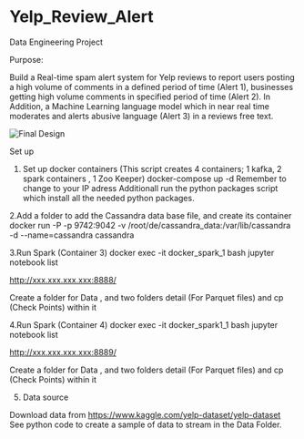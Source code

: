 # Yelp_Review_Alert
Data Engineering Project 

Purpose:

Build a Real-time spam alert system for Yelp reviews to report users posting a high volume of comments in a defined period of time (Alert 1), businesses getting high volume comments in specified period of time (Alert 2). In Addition, a Machine Learning language model which in near real time moderates and alerts abusive language (Alert 3) in a reviews free text. 



![Final Design](https://user-images.githubusercontent.com/8738489/127738869-4ffc72d4-44bf-4166-947a-7f513d989a99.png)




Set up 

1. Set up docker containers (This script creates 4 containers; 1 kafka, 2 spark containers , 1 Zoo Keeper)
docker-compose up -d
Remember to change to your IP adress
Additionall run the python packages script which install all the needed python packages. 

2.Add a folder to add the Cassandra data base file, and create its container 
docker run -P -p 9742:9042 -v /root/de/cassandra_data:/var/lib/cassandra -d --name=cassandra cassandra

3.Run Spark (Container 3)
docker exec -it docker_spark_1 bash
jupyter notebook list

http://xxx.xxx.xxx.xxx:8888/

Create a folder for Data , and two folders detail (For Parquet files) and cp (Check Points) within it  


4.Run Spark (Container 4)
docker exec -it docker_spark1_1 bash
jupyter notebook list

http://xxx.xxx.xxx.xxx:8889/

Create a folder for Data , and two folders detail (For Parquet files) and cp (Check Points) within it  

5. Data source 

Download data from https://www.kaggle.com/yelp-dataset/yelp-dataset 
See python code to create a sample of data to stream in the Data Folder. 







